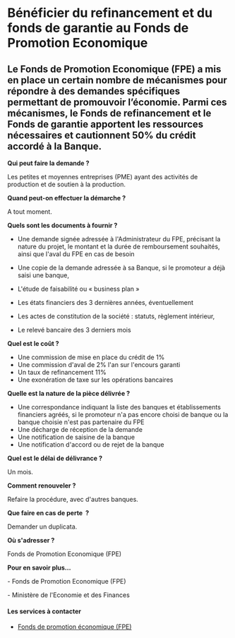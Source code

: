 # Bénéficier du refinancement et du fonds de garantie au Fonds de Promotion Economique

Le Fonds de Promotion Economique (FPE) a mis en place un certain nombre de mécanismes pour répondre à des demandes spécifiques permettant de promouvoir l’économie. Parmi ces mécanismes, le Fonds de refinancement et le Fonds de garantie apportent les ressources nécessaires et cautionnent 50% du crédit accordé à la Banque.
----------------------------------------------------------------------------------------------------------------------------------------------------------------------------------------------------------------------------------------------------------------------------------------------------------------------------------

**Qui peut faire la demande ?**

Les petites et moyennes entreprises (PME) ayant des activités de production et de soutien à la production.

**Quand peut-on effectuer la démarche ?**

A tout moment.

**Quels sont les documents à fournir ?**

*   Une demande signée adressée à l'Administrateur du FPE, précisant la nature du projet, le montant et la durée de remboursement souhaités, ainsi que l'aval du FPE en cas de besoin
*   Une copie de la demande adressée à sa Banque, si le promoteur a déjà saisi une banque,  
    
*   L'étude de faisabilité ou « business plan »
*   Les états financiers des 3 dernières années, éventuellement
*   Les actes de constitution de la société : statuts, règlement intérieur,
*   Le relevé bancaire des 3 derniers mois

**Quel est le coût ?**

*   Une commission de mise en place du crédit de 1%
*   Une commission d'aval de 2% l'an sur l'encours garanti
*   Un taux de refinancement 11%
*   Une exonération de taxe sur les opérations bancaires

**Quelle est la nature de la pièce délivrée ?**

*   Une correspondance indiquant la liste des banques et établissements financiers agréés, si le promoteur n'a pas encore choisi de banque ou la banque choisie n'est pas partenaire du FPE
*   Une décharge de réception de la demande
*   Une notification de saisine de la banque 
*   Une notification d'accord ou de rejet de la banque

**Quel est le délai de délivrance ?**

Un mois.

**Comment renouveler ?**

Refaire la procédure, avec d'autres banques.

**Que faire en cas de perte  ?**

Demander un duplicata.

**Où s'adresser ?**

Fonds de Promotion Economique (FPE)  

**Pour en savoir plus…**

\- Fonds de Promotion Economique (FPE)

\- Ministère de l'Economie et des Finances

#### Les services à contacter

*   [Fonds de promotion économique (FPE)](../../../services/fonds-de-promotion-economique-fpe.md)
